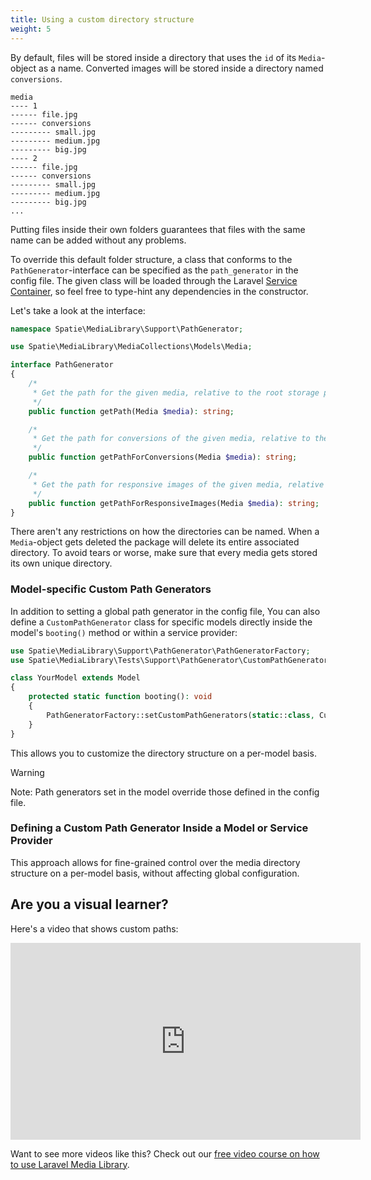 ```yaml
---
title: Using a custom directory structure
weight: 5
---
```


By default, files will be stored inside a directory that uses the `id` of its `Media`-object as a name. Converted images will be stored inside a directory named `conversions`.

```
media
---- 1
------ file.jpg
------ conversions
--------- small.jpg
--------- medium.jpg
--------- big.jpg
---- 2
------ file.jpg
------ conversions
--------- small.jpg
--------- medium.jpg
--------- big.jpg
...
```

Putting files inside their own folders guarantees that files with the same name can be added without any problems.

To override this default folder structure, a class that conforms to the `PathGenerator`-interface can be specified as the `path_generator` in the config file. The given class will be loaded through the Laravel [Service Container](https://laravel.com/docs/container), so feel free to type-hint any dependencies in the constructor.

Let's take a look at the interface:

```php
namespace Spatie\MediaLibrary\Support\PathGenerator;

use Spatie\MediaLibrary\MediaCollections\Models\Media;

interface PathGenerator
{
    /*
     * Get the path for the given media, relative to the root storage path.
     */
    public function getPath(Media $media): string;

    /*
     * Get the path for conversions of the given media, relative to the root storage path.
     */
    public function getPathForConversions(Media $media): string;

    /*
     * Get the path for responsive images of the given media, relative to the root storage path.
     */
    public function getPathForResponsiveImages(Media $media): string;
}

```

There aren't any restrictions on how the directories can be named. When a `Media`-object gets deleted the package will delete its entire associated directory. To avoid tears or worse, make sure that every media gets stored its own unique directory.

### Model-specific Custom Path Generators
In addition to setting a global path generator in the config file, You can also define a `CustomPathGenerator` class for specific models directly inside the model's `booting()` method or within a service provider:

```php
use Spatie\MediaLibrary\Support\PathGenerator\PathGeneratorFactory;
use Spatie\MediaLibrary\Tests\Support\PathGenerator\CustomPathGenerator;

class YourModel extends Model
{
    protected static function booting(): void
    {
        PathGeneratorFactory::setCustomPathGenerators(static::class, CustomPathGenerator::class);
    }
}
```

This allows you to customize the directory structure on a per-model basis.

> [!WARNING]  
> Note: Path generators set in the model override those defined in the config file.

### Defining a Custom Path Generator Inside a Model or Service Provider

 This approach allows for fine-grained control over the media directory structure on a per-model basis, without affecting global configuration.

## Are you a visual learner?

Here's a video that shows custom paths:

<iframe width="560" height="315" src="https://www.youtube.com/embed/hCXtDyGcPSo" frameborder="0" allow="accelerometer; autoplay; clipboard-write; encrypted-media; gyroscope; picture-in-picture" allowfullscreen></iframe>

Want to see more videos like this? Check out our [free video course on how to use Laravel Media Library](https://spatie.be/courses/discovering-laravel-media-library).
